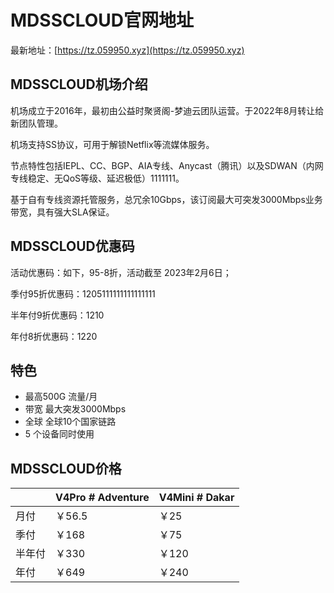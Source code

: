 # MDSSCLOUD官网地址

最新地址：[https://tz.059950.xyz](https://tz.059950.xyz)

## MDSSCLOUD机场介绍

机场成立于2016年，最初由公益时聚贤阁-梦迪云团队运营。于2022年8月转让给新团队管理。

机场支持SS协议，可用于解锁Netflix等流媒体服务。

节点特性包括IEPL、CC、BGP、AIA专线、Anycast（腾讯）以及SDWAN（内网专线稳定、无QoS等级、延迟极低）1111111。

基于自有专线资源托管服务，总冗余10Gbps，该订阅最大可突发3000Mbps业务带宽，具有强大SLA保证。

## MDSSCLOUD优惠码

活动优惠码：如下，95-8折，活动截至 2023年2月6日；

季付95折优惠码：1205111111111111111

半年付9折优惠码：1210

年付8折优惠码：1220

## 特色

* 最高500G 流量/月
* 带宽 最大突发3000Mbps
* 全球 全球10个国家链路
* 5 个设备同时使用

## MDSSCLOUD价格

||V4Pro # Adventure|V4Mini # Dakar|
|----|----|----|
|月付|￥56.5|￥25|
|季付|￥168|￥75|
|半年付|￥330|￥120|
|年付|￥649|￥240|


